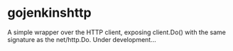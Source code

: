 # gojenkinshttp

A simple wrapper over the HTTP client, exposing client.Do() with the same signature as the net/http.Do.
Under development...
